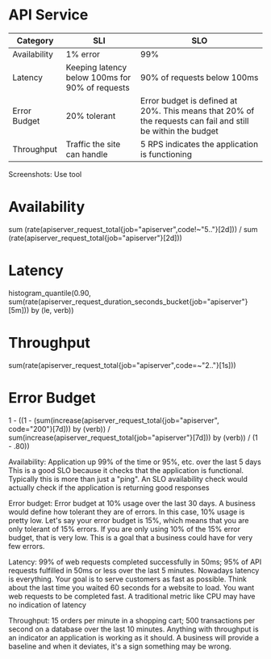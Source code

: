 # API Service

| Category     |    SLI                           |                  SLO                                             |
|--------------|----------------------------------|------------------------------------------------------------------|
| Availability |   1% error                       |                    99%                                           |
| Latency      |   Keeping latency below 100ms for 90% of requests |    90% of requests below 100ms                  |
| Error Budget |   20% tolerant   | Error budget is defined at 20%. This means that 20% of the requests can fail and still be within the budget |
| Throughput   |   Traffic the site can handle    |5 RPS indicates the application is functioning                    |

Screenshots: Use tool

# Availability
sum (rate(apiserver_request_total{job="apiserver",code!~"5.."}[2d]))
/
sum (rate(apiserver_request_total{job="apiserver"}[2d]))

# Latency
histogram_quantile(0.90,
sum(rate(apiserver_request_duration_seconds_bucket{job="apiserver"}[5m])) by (le, verb))

# Throughput
sum(rate(apiserver_request_total{job="apiserver",code=~"2.."}[1s]))

# Error Budget
1 - ((1 - (sum(increase(apiserver_request_total{job="apiserver", code="200"}[7d])) by (verb)) /  sum(increase(apiserver_request_total{job="apiserver"}[7d])) by (verb)) / (1 - .80))


Availability: Application up 99% of the time or 95%, etc. over the last 5 days
This is a good SLO because it checks that the application is functional. Typically this is more than just a "ping". An SLO availability check would actually check if the application is returning good responses

Error budget: Error budget at 10% usage over the last 30 days.
A business would define how tolerant they are of errors. In this case, 10% usage is pretty low. Let's say your error budget is 15%, which means that you are only tolerant of 15% errors. If you are only using 10% of the 15% error budget, that is very low. This is a goal that a business could have for very few errors.

Latency: 99% of web requests completed successfully in 50ms; 95% of API requests fulfilled in 50ms or less over the last 5 minutes.
Nowadays latency is everything. Your goal is to serve customers as fast as possible. Think about the last time you waited 60 seconds for a website to load. You want web requests to be completed fast. A traditional metric like CPU may have no indication of latency

Throughput: 15 orders per minute in a shopping cart; 500 transactions per second on a database over the last 10 minutes.
Anything with throughput is an indicator an application is working as it should. A business will provide a baseline and when it deviates, it's a sign something may be wrong.